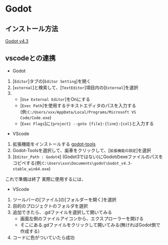 # Godot
## インストール方法
[Godot v4.3](https://godotengine.org/)

## vscodeとの連携
- Godot
1. [`Editor`]タブの[`Editor Setting`]を開く
2. [`external`]と検索して、[`TextEditor`]項目内の[`External`]を選択
3.  - [`Use External Editor`]をOnにする
	- [`Exec Path`]を使用するテキストエディタのパスを入力する(例:`C:/Users/xxx/AppData/Local/Programs/Microsoft VS Code/Code.exe`)
	- [`Exec Flags`]に`{project} --goto {file}:{line}:{col}`と入力する

- VScode
1. 拡張機能をインストールする
[godot-tools](https://marketplace.visualstudio.com/items?itemName=geequlim.godot-tools)
2. Godot-Toolsを選択して、歯車をクリックして、[`拡張機能の設定`]を選択
3. [`Editor_Path : Godot4`] (Godot3ではない)にGodotのexeファイルのパスをコピペする(例:`C:\Users\xxx\Documents\godot\Godot_v4.3-stable_win64.exe`)

これで準備は終了
実際に使用するには、
- VScode
1. ツールバーの[ファイル]の[フォルダーを開く]を選択
2. 目的のプロジェクトのフォルダを選択
3. 追加できたら、.gdファイルを選択して開いてみる
   - 画面左側のファイルアイコンから、エクスプローラーを開ける
   - そこにある.gdファイルをクリックして開いてみる(無ければGodot側で作成する)
4. コードに色がついていたら成功
